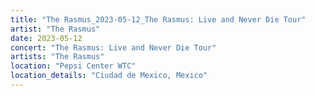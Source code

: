 ```yaml
---
title: "The Rasmus_2023-05-12_The Rasmus: Live and Never Die Tour"
artist: "The Rasmus"
date: 2023-05-12
concert: "The Rasmus: Live and Never Die Tour"
artists: "The Rasmus"
location: "Pepsi Center WTC"
location_details: "Ciudad de Mexico, Mexico"
---
```

